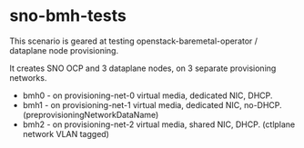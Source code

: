 # sno-bmh-tests

This scenario is geared at testing openstack-baremetal-operator / dataplane
node provisioning.

It creates SNO OCP and 3 dataplane nodes, on 3 separate provisioning networks.

* bmh0 - on provisioning-net-0 virtual media, dedicated NIC, DHCP.
* bmh1 - on provisioning-net-1 virtual media, dedicated NIC, no-DHCP.
  (preprovisioningNetworkDataName)
* bmh2 - on provisioning-net-2 virtual media, shared NIC, DHCP. (ctlplane
  network VLAN tagged)

